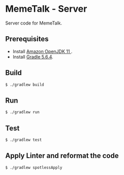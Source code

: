 # MemeTalk - Server

Server code for MemeTalk.

## Prerequisites

- Install [Amazon OpenJDK 11 ](https://docs.aws.amazon.com/corretto/latest/corretto-11-ug/downloads-list.html).
- Install [Gradle 5.6.4](https://gradle.org/install/).

## Build

```bash
$ ./gradlew build
```

## Run

```bash
$ ./gradlew run
```

## Test

```bash
$ ./gradlew test
```

## Apply Linter and reformat the code
```bash
$ ./gradlew spotlessApply
```

